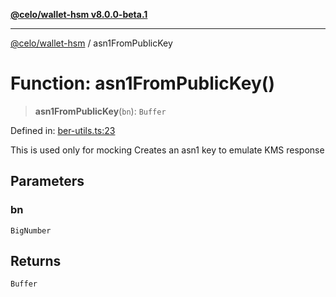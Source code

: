 [**@celo/wallet-hsm v8.0.0-beta.1**](../README.md)

***

[@celo/wallet-hsm](../README.md) / asn1FromPublicKey

# Function: asn1FromPublicKey()

> **asn1FromPublicKey**(`bn`): `Buffer`

Defined in: [ber-utils.ts:23](https://github.com/celo-org/developer-tooling/blob/master/packages/sdk/wallets/wallet-hsm/src/ber-utils.ts#L23)

This is used only for mocking
Creates an asn1 key to emulate KMS response

## Parameters

### bn

`BigNumber`

## Returns

`Buffer`
